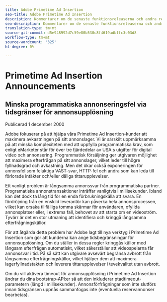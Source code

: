 ```yaml
---
title: Adobe Primetime Ad Insertion
seo-title: Adobe Primetime Ad Insertion
description: Kommentarer om de senaste funktionsreleaserna och andra relaterade nyheter om Primetime Ad Insertion
seo-description: Kommentarer om de senaste funktionsreleaserna och andra relaterade nyheter om Primetime Ad Insertion
translation-type: tm+mt
source-git-commit: d5e948992d7c59e80b530c8f4619adbffc3c03d8
workflow-type: tm+mt
source-wordcount: '325'
ht-degree: 0%

---
```



# Primetime Ad Insertion Announcements

## Minska programmatiska annonseringsfel via tidsgränser för annonsupplösning

Publicerad 1 december 2000

Adobe fokuserar på att hjälpa våra Primetime Ad Insertion-kunder att maximera avkastningen på sitt annonslager. Vi är särskilt uppmärksamma på att minska komplexiteten med att uppfylla programmatiska krav, som enligt eMarketer står för över tre fjärdedelar av USA:s utgifter för digital video och annonsering. Programmatisk försäljning ger utgivaren möjlighet att maximera efterfrågan på sitt annonslager, vilket leder till högre fyllnadsgrad och avkastning. Men det ökar också exponeringen för annonsfel som felaktiga VAST-svar, HTTP-fel och andra som kan leda till förlorade intäkter och/eller dåliga tittarupplevelser.

Ett vanligt problem är långsamma annonssvar från programmatiska partner. Programatiska annonstransaktioner inträffar vanligtvis i millisekunder. Ibland kan det dock ta lång tid för en enda förbrukningskälla att svara. En fördröjning från en enskild leverantör kan påverka hela annonsprocessen, vilket kan orsaka tillfälliga tomma skärmar för användaren, ofyllda annonsplatser eller, i extrema fall, behovet av att starta om en videoström. Tyvärr är det en stor utmaning att identifiera och kringgå långsamma efterfrågningskällor.

För att åtgärda detta problem har Adobe lagt till nya verktyg i Primetime Ad Insertion som gör att kunderna kan ange tidsbegränsningar för annonsupplösning. Om du ställer in dessa regler kringgås källor med långsam efterfrågan automatiskt, vilket säkerställer att videospelarna får annonssvar i tid. På så sätt kan utgivare avsevärt begränsa avbrott från långsamma efterfrågningskällor, vilket hjälper dem att maximera lagerfyllnadstakten och leverera tittarupplevelser i tevekvalitet utan avbrott.

Om du vill aktivera timeout för annonsupplösning i Primetime Ad Insertion ändrar du dina bootstrap-API:er så att den inkluderar ptadtimeout-parametern (längd i millisekunder).  Annonsförfrågningar som inte slutförs innan tidsgränsen uppnås sammanfogas inte (eventuella reservannonser bearbetas).